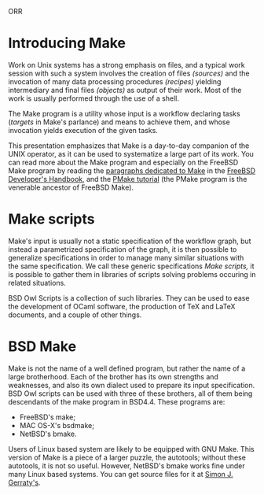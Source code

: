 ORR
# Introducing Make

Work on Unix systems has a strong emphasis on files, and a typical work
session with such a system involves the creation of files
_(sources)_ and the invocation of many data processing
procedures _(recipes)_ yielding intermediary and final files
_(objects)_ as output of their work.  Most of the work is
usually performed through the use of a shell.

The Make program is a utility whose input is a workflow declaring
tasks (_targets_ in Make's parlance) and means to achieve them,
and whose invocation yields execution of the given tasks.

This presentation emphasizes that Make is a day-to-day companion of
the UNIX operator, as it can be used to systematize a large part of
its work. You can read more about the Make program and
especially on the FreeBSD Make program by reading the
[paragraphs dedicated to Make](http://www.freebsd.org/doc/en_US.ISO8859-1/books/developers-handbook/tools-make.html)
in the
[FreeBSD Developer's Handbook](http://www.freebsd.org/doc/en_US.ISO8859-1/books/developers-handbook/index.html),
and the
[PMake tutorial](http://www.freebsd.org/doc/en_US.ISO8859-1/books/pmake/index.html)
(the PMake program is the venerable ancestor of FreeBSD Make).


# Make scripts

Make's input is usually not a static specification of the workflow graph,
but instead a parametrized specification of the graph, it is then
possible to generalize specifications in order to manage many similar
situations with the same specification. We call these generic
specifications _Make scripts,_ it is possible to gather them in
libraries of scripts solving problems occuring in related
situations.

BSD Owl Scripts is a collection of such
libraries. They can be used to ease the development of OCaml
software, the production of TeX and LaTeX documents, and a couple of
other things.


# BSD Make

Make is not the name of a well defined program, but rather the
name of a large brotherhood. Each of the brother has its own strengths
and weaknesses, and also its own dialect used to prepare its input
specification. BSD Owl scripts can be used with three of these
brothers, all of them being descendants of the make program in
BSD4.4. These programs are:

- FreeBSD's make;
- MAC OS-X's bsdmake;
- NetBSD's bmake.

Users of Linux based system are likely to be equipped with GNU
Make. This version of Make is a piece of a larger puzzle, the
autotools; without these autotools, it is not so useful. However,
NetBSD's bmake works fine under many Linux based systems. You can get
source files for it at
[Simon J. Gerraty's](http://void.crufty.net/ftp/pub/sjg/).
